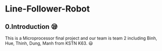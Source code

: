 # Line-Follower-Robot


## 0.Introduction :sleepy:

This is a Microprocessor final project and our team is team 2 including Binh, Hue, Thinh, Dung, Manh from KSTN K63. :smiley:



